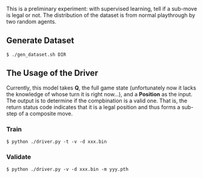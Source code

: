 
This is a preliminary experiment: with supervised learning, tell if a sub-move is legal or not. The distribution of the dataset is from normal playthrough by two random agents.

## Generate Dataset

```
$ ./gen_dataset.sh DIR
```

## The Usage of the Driver

Currently, this model takes **Q**, the full game state (unfortunately now it lacks the knowledge of whose turn it is right now...), and a **Position** as the input. The output is to determine if the compbination is a valid one. That is, the return status code indicates that it is a legal position and thus forms a sub-step of a composite move.

### Train

```
$ python ./driver.py -t -v -d xxx.bin
```

### Validate

```
$ python ./driver.py -v -d xxx.bin -m yyy.pth
```
